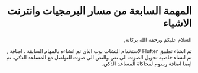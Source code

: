 <div dir=rtl>
  <h1>
  المهمة السابعة من مسار البرمجيات وانترنت الاشياء
  </h1>
  السلام عليكم ورحمة الله بركاته,
  
  تم انشاء تطبيق 
 Flutter
  لاستخدام التشات بوت الذي تم انشاءه بالمهام السابقة
  .
  اضافة
  ,
   تم انشاء خاصية تحويل الصوت الى نص والنص الى صوت للتواصل مع المساعد الذكي.
  تم ايضا اضافة رسوم لمحاكاة المساعد الذكي.
